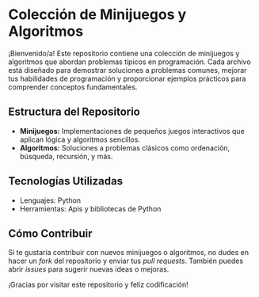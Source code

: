 # Colección de Minijuegos y Algoritmos

¡Bienvenido/a! Este repositorio contiene una colección de minijuegos y algoritmos que abordan problemas típicos en programación. Cada archivo está diseñado para demostrar soluciones a problemas comunes, mejorar tus habilidades de programación y proporcionar ejemplos prácticos para comprender conceptos fundamentales.

## Estructura del Repositorio

- **Minijuegos:** Implementaciones de pequeños juegos interactivos que aplican lógica y algoritmos sencillos.
- **Algoritmos:** Soluciones a problemas clásicos como ordenación, búsqueda, recursión, y más.

## Tecnologías Utilizadas

- Lenguajes: Python
- Herramientas: Apis y bibliotecas de Python

## Cómo Contribuir

Si te gustaría contribuir con nuevos minijuegos o algoritmos, no dudes en hacer un *fork* del repositorio y enviar tus *pull requests*. También puedes abrir *issues* para sugerir nuevas ideas o mejoras.

¡Gracias por visitar este repositorio y feliz codificación!
